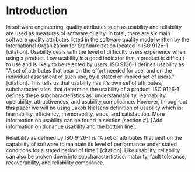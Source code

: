 # Introduction

In software engineering, quality attributes such as usability and reliability are used as measures of software quality. In total, there are six main software quality attributes listed in the software quality model written by the International Organization for Standardization located in ISO 9126-1 [citation]. Usability deals with the level of difficulty users experience when using a product. Low usability is a good indicator that a product is difficult to use and is likely to be rejected by users. ISO 9126-1 defines usability as "A set of attributes that bear on the effort needed for use, and on the individual assesment of such use, by a stated or implied set of users." [citation]. This tells us that usability has it's own set of attributes, subcharacteristics, that determine the usability of a product. ISO 9126-1 defines these subcharacteristics as: understandability, learnability, operability, attractiveness, and usability complicance. However, throughout this paper we will be using Jakob Nielsens definition of usability which is: learnability, efficiency, memorability, erros, and satisfaction. More information on usability can be found in section [section #]. [Add information on donahue usability and the bottom line].

Reliability as defined by ISO 9126-1 is "A set of attributes that beat on the capability of software to maintain its level of performance under stated conditions for a stated period of time." [citation]. Like usability, reliability can also be broken down into subcharactertistics: maturity, fault tolerance, recoverability, and reliability compliance.